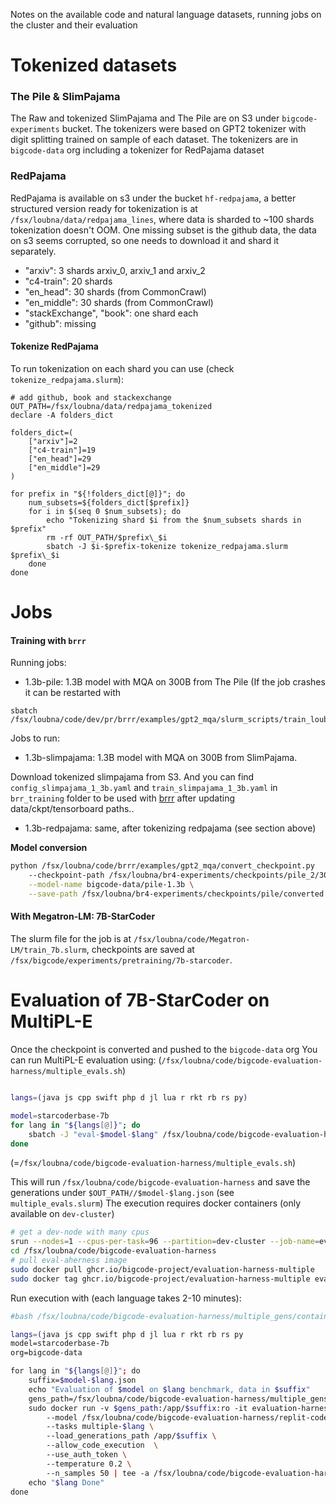 Notes on the available code and natural language datasets, running jobs on the cluster and their evaluation

# Tokenized datasets
### The Pile & SlimPajama
The Raw and tokenized SlimPajama and The Pile are on S3 under `bigcode-experiments` bucket. The tokenizers were based on GPT2 tokenizer with digit splitting trained on sample of each dataset. 
The tokenizers are in `bigcode-data` org including a tokenizer for RedPajama dataset

### RedPajama
RedPajama is available on s3 under the bucket `hf-redpajama`, a better structured version ready for tokenization is at `/fsx/loubna/data/redpajama_lines`, where
data is sharded to ~100 shards tokenization doesn't OOM. One missing subset is the github data, the data on s3 seems corrupted, so one needs to download it and shard it separately.

- "arxiv": 3 shards arxiv_0, arxiv_1 and arxiv_2
- "c4-train": 20 shards
- "en_head": 30 shards (from CommonCrawl)
- "en_middle": 30 shards (from CommonCrawl)
- "stackExchange", "book": one shard each
- "github": missing

#### Tokenize RedPajama
To run tokenization on each shard you can use (check `tokenize_redpajama.slurm`):
````
# add github, book and stackexchange
OUT_PATH=/fsx/loubna/data/redpajama_tokenized
declare -A folders_dict

folders_dict=(
    ["arxiv"]=2
    ["c4-train"]=19
    ["en_head"]=29
    ["en_middle"]=29
)

for prefix in "${!folders_dict[@]}"; do
    num_subsets=${folders_dict[$prefix]}
    for i in $(seq 0 $num_subsets); do
        echo "Tokenizing shard $i from the $num_subsets shards in $prefix" 
        rm -rf OUT_PATH/$prefix\_$i
        sbatch -J $i-$prefix-tokenize tokenize_redpajama.slurm $prefix\_$i
    done
done
````
# Jobs

#### Training with `brrr`
Running jobs:
- 1.3b-pile: 1.3B model with MQA on 300B from The Pile (If the job crashes it can be restarted with 
````
sbatch /fsx/loubna/code/dev/pr/brrr/examples/gpt2_mqa/slurm_scripts/train_loubna_pile_1b.slurm
`````

Jobs to run:
- 1.3b-slimpajama: 1.3B model with MQA on 300B from SlimPajama.

Download tokenized slimpajama from S3. And you can find `config_slimpajama_1_3b.yaml` and `train_slimpajama_1_3b.yaml` in `brr_training` folder to 
be used with [brrr](https://github.com/huggingface/brrr/tree/main/brrr) after updating data/ckpt/tensorboard paths..
- 1.3b-redpajama: same, after tokenizing redpajama (see section above)

**Model conversion**

```bash
python /fsx/loubna/code/brrr/examples/gpt2_mqa/convert_checkpoint.py
    --checkpoint-path /fsx/loubna/br4-experiments/checkpoints/pile_2/300000 \
    --model-name bigcode-data/pile-1.3b \
    --save-path /fsx/loubna/br4-experiments/checkpoints/pile/converted
```

#### With Megatron-LM: 7B-StarCoder
The slurm file for the job is at `/fsx/loubna/code/Megatron-LM/train_7b.slurm`, checkpoints are saved at `/fsx/bigcode/experiments/pretraining/7b-starcoder`.

# Evaluation of 7B-StarCoder on MultiPL-E
Once the checkpoint is converted and pushed to the `bigcode-data` org
You can run MultiPL-E evaluation using: (`/fsx/loubna/code/bigcode-evaluation-harness/multiple_evals.sh`) 
```bash

langs=(java js cpp swift php d jl lua r rkt rb rs py)

model=starcoderbase-7b
for lang in "${langs[@]}"; do
    sbatch -J "eval-$model-$lang" /fsx/loubna/code/bigcode-evaluation-harness/multiple_evals.slurm "$model" "$lang"
done
```
(=`/fsx/loubna/code/bigcode-evaluation-harness/multiple_evals.sh`) 

This will run `/fsx/loubna/code/bigcode-evaluation-harness` and save the generations under `$OUT_PATH//$model-$lang.json`  (see `multiple_evals.slurm`)
The execution requires docker containers (only available on `dev-cluster`)
```bash
# get a dev-node with many cpus
srun --nodes=1 --cpus-per-task=96 --partition=dev-cluster --job-name=eval --time 5:00:00 --pty bash
cd /fsx/loubna/code/bigcode-evaluation-harness
# pull eval-aherness image
sudo docker pull ghcr.io/bigcode-project/evaluation-harness-multiple
sudo docker tag ghcr.io/bigcode-project/evaluation-harness-multiple evaluation-harness-multiple
````
Run execution with (each language takes 2-10 minutes):
```bash
#bash /fsx/loubna/code/bigcode-evaluation-harness/multiple_gens/container_eval.sh

langs=(java js cpp swift php d jl lua r rkt rb rs py
model=starcoderbase-7b
org=bigcode-data

for lang in "${langs[@]}"; do
    suffix=$model-$lang.json
    echo "Evaluation of $model on $lang benchmark, data in $suffix"
    gens_path=/fsx/loubna/code/bigcode-evaluation-harness/multiple_gens/$suffix
    sudo docker run -v $gens_path:/app/$suffix:ro -it evaluation-harness-multiple python3 main.py \
        --model /fsx/loubna/code/bigcode-evaluation-harness/replit-code-v1-3b \
        --tasks multiple-$lang \
        --load_generations_path /app/$suffix \
        --allow_code_execution  \
        --use_auth_token \
        --temperature 0.2 \
        --n_samples 50 | tee -a /fsx/loubna/code/bigcode-evaluation-harness/multiple_gens/logs_1b.txt
    echo "$lang Done"
done
```
